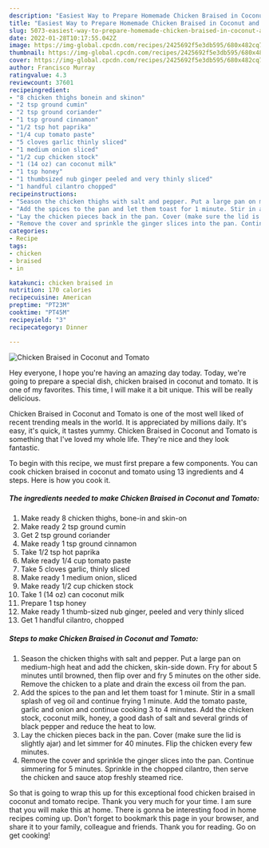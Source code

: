 ```yaml
---
description: "Easiest Way to Prepare Homemade Chicken Braised in Coconut and Tomato"
title: "Easiest Way to Prepare Homemade Chicken Braised in Coconut and Tomato"
slug: 5073-easiest-way-to-prepare-homemade-chicken-braised-in-coconut-and-tomato
date: 2022-01-28T10:17:55.042Z
image: https://img-global.cpcdn.com/recipes/2425692f5e3db595/680x482cq70/chicken-braised-in-coconut-and-tomato-recipe-main-photo.jpg
thumbnail: https://img-global.cpcdn.com/recipes/2425692f5e3db595/680x482cq70/chicken-braised-in-coconut-and-tomato-recipe-main-photo.jpg
cover: https://img-global.cpcdn.com/recipes/2425692f5e3db595/680x482cq70/chicken-braised-in-coconut-and-tomato-recipe-main-photo.jpg
author: Francisco Murray
ratingvalue: 4.3
reviewcount: 37601
recipeingredient:
- "8 chicken thighs bonein and skinon"
- "2 tsp ground cumin"
- "2 tsp ground coriander"
- "1 tsp ground cinnamon"
- "1/2 tsp hot paprika"
- "1/4 cup tomato paste"
- "5 cloves garlic thinly sliced"
- "1 medium onion sliced"
- "1/2 cup chicken stock"
- "1 (14 oz) can coconut milk"
- "1 tsp honey"
- "1 thumbsized nub ginger peeled and very thinly sliced"
- "1 handful cilantro chopped"
recipeinstructions:
- "Season the chicken thighs with salt and pepper. Put a large pan on medium-high heat and add the chicken, skin-side down. Fry for about 5 minutes until browned, then flip over and fry 5 minutes on the other side. Remove the chicken to a plate and drain the excess oil from the pan."
- "Add the spices to the pan and let them toast for 1 minute. Stir in a small splash of veg oil and continue frying 1 minute. Add the tomato paste, garlic and onion and continue cooking 3 to 4 minutes. Add the chicken stock, coconut milk, honey, a good dash of salt and several grinds of black pepper and reduce the heat to low."
- "Lay the chicken pieces back in the pan. Cover (make sure the lid is slightly ajar) and let simmer for 40 minutes. Flip the chicken every few minutes."
- "Remove the cover and sprinkle the ginger slices into the pan. Continue simmering for 5 minutes. Sprinkle in the chopped cilantro, then serve the chicken and sauce atop freshly steamed rice."
categories:
- Recipe
tags:
- chicken
- braised
- in

katakunci: chicken braised in 
nutrition: 170 calories
recipecuisine: American
preptime: "PT23M"
cooktime: "PT45M"
recipeyield: "3"
recipecategory: Dinner

---
```



![Chicken Braised in Coconut and Tomato](https://img-global.cpcdn.com/recipes/2425692f5e3db595/680x482cq70/chicken-braised-in-coconut-and-tomato-recipe-main-photo.jpg)

Hey everyone, I hope you're having an amazing day today. Today, we're going to prepare a special dish, chicken braised in coconut and tomato. It is one of my favorites. This time, I will make it a bit unique. This will be really delicious.

Chicken Braised in Coconut and Tomato is one of the most well liked of recent trending meals in the world. It is appreciated by millions daily. It's easy, it's quick, it tastes yummy. Chicken Braised in Coconut and Tomato is something that I've loved my whole life. They're nice and they look fantastic.




To begin with this recipe, we must first prepare a few components. You can cook chicken braised in coconut and tomato using 13 ingredients and 4 steps. Here is how you cook it.

<!--inarticleads1-->

##### The ingredients needed to make Chicken Braised in Coconut and Tomato:

1. Make ready 8 chicken thighs, bone-in and skin-on
1. Make ready 2 tsp ground cumin
1. Get 2 tsp ground coriander
1. Make ready 1 tsp ground cinnamon
1. Take 1/2 tsp hot paprika
1. Make ready 1/4 cup tomato paste
1. Take 5 cloves garlic, thinly sliced
1. Make ready 1 medium onion, sliced
1. Make ready 1/2 cup chicken stock
1. Take 1 (14 oz) can coconut milk
1. Prepare 1 tsp honey
1. Make ready 1 thumb-sized nub ginger, peeled and very thinly sliced
1. Get 1 handful cilantro, chopped




<!--inarticleads2-->

##### Steps to make Chicken Braised in Coconut and Tomato:

1. Season the chicken thighs with salt and pepper. Put a large pan on medium-high heat and add the chicken, skin-side down. Fry for about 5 minutes until browned, then flip over and fry 5 minutes on the other side. Remove the chicken to a plate and drain the excess oil from the pan.
1. Add the spices to the pan and let them toast for 1 minute. Stir in a small splash of veg oil and continue frying 1 minute. Add the tomato paste, garlic and onion and continue cooking 3 to 4 minutes. Add the chicken stock, coconut milk, honey, a good dash of salt and several grinds of black pepper and reduce the heat to low.
1. Lay the chicken pieces back in the pan. Cover (make sure the lid is slightly ajar) and let simmer for 40 minutes. Flip the chicken every few minutes.
1. Remove the cover and sprinkle the ginger slices into the pan. Continue simmering for 5 minutes. Sprinkle in the chopped cilantro, then serve the chicken and sauce atop freshly steamed rice.




So that is going to wrap this up for this exceptional food chicken braised in coconut and tomato recipe. Thank you very much for your time. I am sure that you will make this at home. There is gonna be interesting food in home recipes coming up. Don't forget to bookmark this page in your browser, and share it to your family, colleague and friends. Thank you for reading. Go on get cooking!
